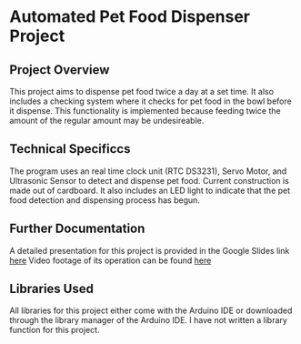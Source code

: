 # Automated Pet Food Dispenser Project

## Project Overview
This project aims to dispense pet food twice a day at a set time. It also includes a checking system where it checks for pet food in the bowl before it dispense. This functionality is implemented because feeding twice the amount of the regular amount may be undesireable. 

## Technical Specificcs
The program uses an real time clock unit (RTC DS3231), Servo Motor, and Ultrasonic Sensor to detect and dispense pet food. Current construction is made out of cardboard. It also includes an LED light to indicate that the pet food detection and dispensing process has begun. 

## Further Documentation
A detailed presentation for this project is provided in the Google Slides link [here](https://docs.google.com/presentation/d/1Ay6A9ancN2sPKq_UfnCWdsdsOTJJ4S7ue0nOjFtLlVE/edit?usp=sharing)
Video footage of its operation can be found [here](https://youtu.be/rdzTi59023Y) 

## Libraries Used
All libraries for this project either come with the Arduino IDE or downloaded through the library manager of the Arduino IDE. I have not written a library function for this project. 



